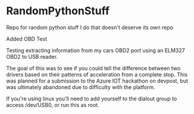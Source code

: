 # RandomPythonStuff
Repo for random python stuff I do that doesn't deserve its own repo


Added OBD Test

Testing extracting information from my cars OBD2 port using an ELM327 OBD2 to USB reader.

The goal of this was to see if you could tell the difference between two drivers based on their patterns of acceleration from a complete stop. This was planned for a submission to the Azure IOT hackathon on devpost, but was ultimately abandoned due to difficulty with the platform.

If you're using linux you'll need to add yourself to the dialout group to access /dev/USB0, or run this as root.
